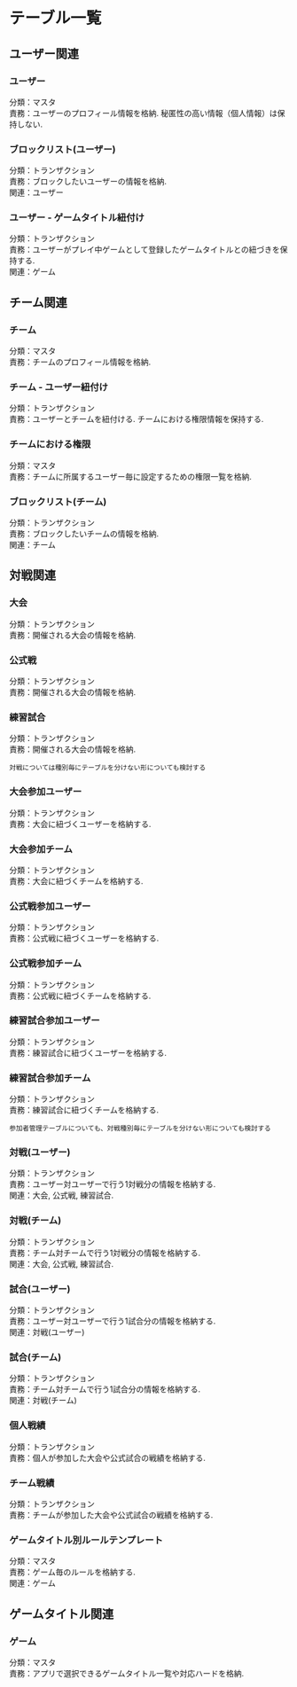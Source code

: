 # テーブル一覧  
## ユーザー関連  
### ユーザー
分類：マスタ  
責務：ユーザーのプロフィール情報を格納. 秘匿性の高い情報（個人情報）は保持しない.  
### ブロックリスト(ユーザー)  
分類：トランザクション  
責務：ブロックしたいユーザーの情報を格納.  
関連：ユーザー  
### ユーザー - ゲームタイトル紐付け  
分類：トランザクション  
責務：ユーザーがプレイ中ゲームとして登録したゲームタイトルとの紐づきを保持する.  
関連：ゲーム  

## チーム関連  
### チーム  
分類：マスタ  
責務：チームのプロフィール情報を格納.  
### チーム - ユーザー紐付け  
分類：トランザクション  
責務：ユーザーとチームを紐付ける. チームにおける権限情報を保持する.  
### チームにおける権限  
分類：マスタ  
責務：チームに所属するユーザー毎に設定するための権限一覧を格納.  
### ブロックリスト(チーム)  
分類：トランザクション  
責務：ブロックしたいチームの情報を格納.  
関連：チーム  

## 対戦関連  
### 大会  
分類：トランザクション  
責務：開催される大会の情報を格納.  
### 公式戦  
分類：トランザクション  
責務：開催される大会の情報を格納.  
### 練習試合  
分類：トランザクション  
責務：開催される大会の情報を格納.  

```
対戦については種別毎にテーブルを分けない形についても検討する
```
### 大会参加ユーザー  
分類：トランザクション  
責務：大会に紐づくユーザーを格納する.  
### 大会参加チーム  
分類：トランザクション  
責務：大会に紐づくチームを格納する.  
### 公式戦参加ユーザー  
分類：トランザクション  
責務：公式戦に紐づくユーザーを格納する.  
### 公式戦参加チーム  
分類：トランザクション  
責務：公式戦に紐づくチームを格納する.  
### 練習試合参加ユーザー  
分類：トランザクション  
責務：練習試合に紐づくユーザーを格納する.  
### 練習試合参加チーム  
分類：トランザクション  
責務：練習試合に紐づくチームを格納する.  

```
参加者管理テーブルについても、対戦種別毎にテーブルを分けない形についても検討する  
```

### 対戦(ユーザー)  
分類：トランザクション  
責務：ユーザー対ユーザーで行う1対戦分の情報を格納する.  
関連：大会, 公式戦, 練習試合.  
### 対戦(チーム)  
分類：トランザクション  
責務：チーム対チームで行う1対戦分の情報を格納する.  
関連：大会, 公式戦, 練習試合.  
### 試合(ユーザー)  
分類：トランザクション  
責務：ユーザー対ユーザーで行う1試合分の情報を格納する.  
関連：対戦(ユーザー)  
### 試合(チーム)  
分類：トランザクション  
責務：チーム対チームで行う1試合分の情報を格納する.  
関連：対戦(チーム)  
### 個人戦績  
分類：トランザクション  
責務：個人が参加した大会や公式試合の戦績を格納する.  
### チーム戦績  
分類：トランザクション  
責務：チームが参加した大会や公式試合の戦績を格納する.  
### ゲームタイトル別ルールテンプレート  
分類：マスタ  
責務：ゲーム毎のルールを格納する.  
関連：ゲーム  

## ゲームタイトル関連  
### ゲーム  
分類：マスタ  
責務：アプリで選択できるゲームタイトル一覧や対応ハードを格納.  